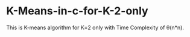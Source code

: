 # K-Means-in-c-for-K-2-only
This is K-means algorithm for K=2 only with Time Complexity of θ(n*n).

